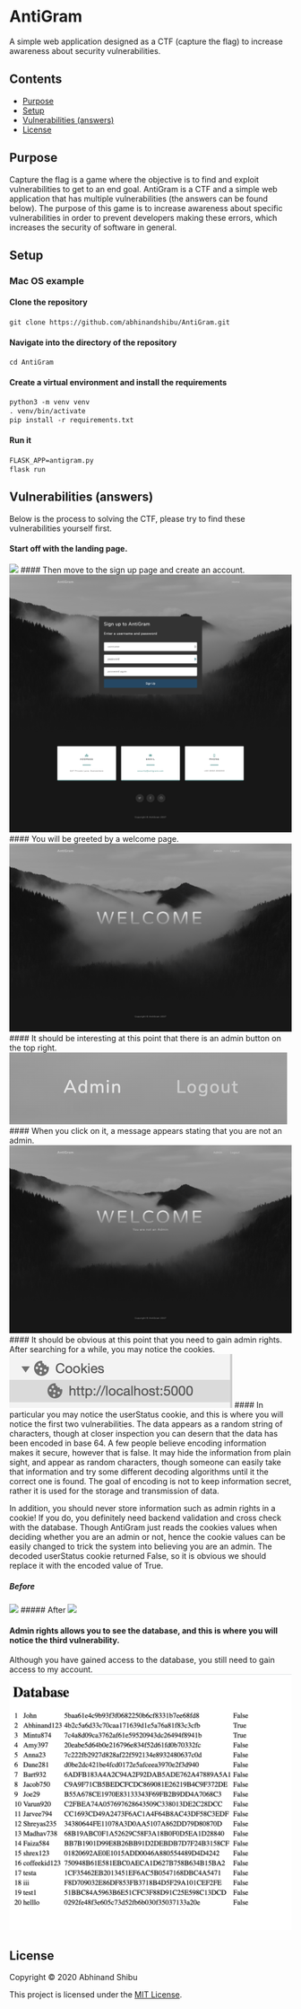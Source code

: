 # AntiGram
A simple web application designed as a CTF (capture the flag) to increase awareness about security vulnerabilities.

## Contents
* [Purpose](#purpose)
* [Setup](#setup)
* [Vulnerabilities (answers)](#vulerabilities-(answers))
* [License](#license)

## Purpose

Capture the flag is a game where the objective is to find and exploit vulnerabilities to get to an end goal. AntiGram is a CTF and a simple web application that has multiple vulnerabilities (the answers can be found below). The purpose of this game is to increase awareness about specific vulnerabilities in order to prevent developers making these errors, which increases the security of software in general.

## Setup

### Mac OS example
#### Clone the repository
```
git clone https://github.com/abhinandshibu/AntiGram.git
```

#### Navigate into the directory of the repository
```
cd AntiGram
```

#### Create a virtual environment and install the requirements
```
python3 -m venv venv
. venv/bin/activate
pip install -r requirements.txt
```

#### Run it
```
FLASK_APP=antigram.py
flask run
```

## Vulnerabilities (answers)

Below is the process to solving the CTF, please try to find these vulnerabilities yourself first.

#### Start off with the landing page.
<img src="images/landing.png">
#### Then move to the sign up page and create an account.
<img src="images/signup.png">
#### You will be greeted by a welcome page.
<img src="images/welcome.png">
#### It should be interesting at this point that there is an admin button on the top right.
<img src="images/admin_button.png">
#### When you click on it, a message appears stating that you are not an admin.
<img src="images/not_admin.png">
#### It should be obvious at this point that you need to gain admin rights. After searching for a while, you may notice the cookies.
<img src="images/cookies.png">
#### In particular you may notice the userStatus cookie, and this is where you will notice the first two vulnerabilities. 
The data appears as a random string of characters, though at closer inspection you can desern that the data has been encoded in base 64. A few people believe encoding information makes it secure, however that is false. It may hide the information from plain sight, and appear as random characters, though someone can easily take that information and try some different decoding algorithms until it the correct one is found. The goal of encoding is not to keep information secret, rather it is used for the storage and transmission of data.

In addition, you should never store information such as admin rights in a cookie! If you do, you definitely need backend validation and cross check with the database. Though AntiGram just reads the cookies values when deciding whether you are an admin or not, hence the cookie values can be easily changed to trick the system into believing you are an admin. The decoded userStatus cookie returned False, so it is obvious we should replace it with the encoded value of True.
##### Before
<img src="images/cookie_before">
##### After
<img src="images/cookie_before">

#### Admin rights allows you to see the database, and this is where you will notice the third vulnerability.
Although you have gained access to the database, you still need to gain access to my account.
<img src="images/admin.png">


## License

Copyright © 2020 Abhinand Shibu

This project is licensed under the [MIT License](/LICENSE).
